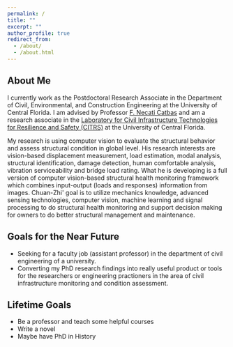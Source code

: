 ```yaml
---
permalink: /
title: ""
excerpt: ""
author_profile: true
redirect_from: 
  - /about/
  - /about.html
---
```


## About Me

I currently work as the Postdoctoral Research Associate in the Department of Civil, Environmental, and Construction Engineering at the University of Central Florida. I am advised by Professor [F. Necati Catbas](https://www.cece.ucf.edu/catbas/) and am a research associate in the [Laboratory for Civil Infrastructure Technologies for Resilience and Safety (CITRS)](https://www.cece.ucf.edu/CITRS/) at the University of Central Florida. 

My research is using computer vision to evaluate the structural behavior and assess structural condition in global level. His research interests are vision-based displacement measurement, load estimation, modal analysis, structural identification, damage detection, human comfortable analysis, vibration serviceability and bridge load rating. What he is developing is a full version of computer vision-based structural health monitoring framework which combines input-output (loads and responses) information from images. Chuan-Zhi' goal is to utilize mechanics knowledge, advanced sensing technologies, computer vision, machine learning and signal processing to do structural health monitoring and support decision making for owners to do better structural management and maintenance.

<!-- Working in the Materials Research Department, my responsibility  is to fulfill the requirement of materials informatics research in the group. Machine learning techniques are applied to analyze problems in materials science. Typical duties include: text mining data from literatures and patents; clarify the connection between different objects; statistically analyze the property-structure-process relation, etc.  -->

<!-- A side quest of mine for this semester is to complete the [deep learning courses](https://www.deeplearning.ai/) offered by Andrew Ng on Coursera. Check it out if you are interested. Welcome to discuss! -->

## Goals for the Near Future

* Seeking for a faculty job (assistant professor) in the department of civil engineering of a university.
* Converting my PhD research findings into really useful product or tools for the researchers or engineering practioners in the area of civil infrastructure monitoring and condition assessment. 

## Lifetime Goals

* Be a professor and teach some helpful courses
* Write a novel
* Maybe have PhD in History

<!-- Like many other Jekyll-based GitHub Pages templates, academicpages makes you separate the website's content from its form. The content & metadata of your website are in structured markdown files, while various other files constitute the theme, specifying how to transform that content & metadata into HTML pages. You keep these various markdown (.md), YAML (.yml), HTML, and CSS files in a public GitHub repository. Each time you commit and push an update to the repository, the [GitHub pages](https://pages.github.com/) service creates static HTML pages based on these files, which are hosted on GitHub's servers free of charge.

Create content & metadata
For site content, there is one markdown file for each type of content, which are stored in directories like _publications, _talks, _posts, _teaching, or _pages. For example, each talk is a markdown file in the [_talks directory](https://github.com/academicpages/academicpages.github.io/tree/master/_talks). At the top of each markdown file is structured data in YAML about the talk, which the theme will parse to do lots of cool stuff. The same structured data about a talk is used to generate the list of talks on the [Talks page](https://academicpages.github.io/talks), each [individual page](https://academicpages.github.io/talks/2012-03-01-talk-1) for specific talks, the talks section for the [CV page](https://academicpages.github.io/cv), and the [map of places you've given a talk](https://academicpages.github.io/talkmap.html) (if you run this [python file](https://github.com/academicpages/academicpages.github.io/blob/master/talkmap.py) or [Jupyter notebook](https://github.com/academicpages/academicpages.github.io/blob/master/talkmap.ipynb), which creates the HTML for the map based on the contents of the _talks directory).

**Markdown generator**

I have also created [a set of Jupyter notebooks](https://github.com/academicpages/academicpages.github.io/tree/master/markdown_generator
) that converts a CSV containing structured data about talks or presentations into individual markdown files that will be properly formatted for the academicpages template. The sample CSVs in that directory are the ones I used to create my own personal website at stuartgeiger.com. My usual workflow is that I keep a spreadsheet of my publications and talks, then run the code in these notebooks to generate the markdown files, then commit and push them to the GitHub repository.

How to edit your site's GitHub repository
Many people use a git client to create files on their local computer and then push them to GitHub's servers. If you are not familiar with git, you can directly edit these configuration and markdown files directly in the github.com interface. Navigate to a file (like [this one](https://github.com/academicpages/academicpages.github.io/blob/master/_talks/2012-03-01-talk-1.md) and click the pencil icon in the top right of the content preview (to the right of the "Raw | Blame | History" buttons). You can delete a file by clicking the trashcan icon to the right of the pencil icon. You can also create new files or upload files by navigating to a directory and clicking the "Create new file" or "Upload files" buttons. 

Example: editing a markdown file for a talk
![Editing a markdown file for a talk](/images/editing-talk.png) -->
